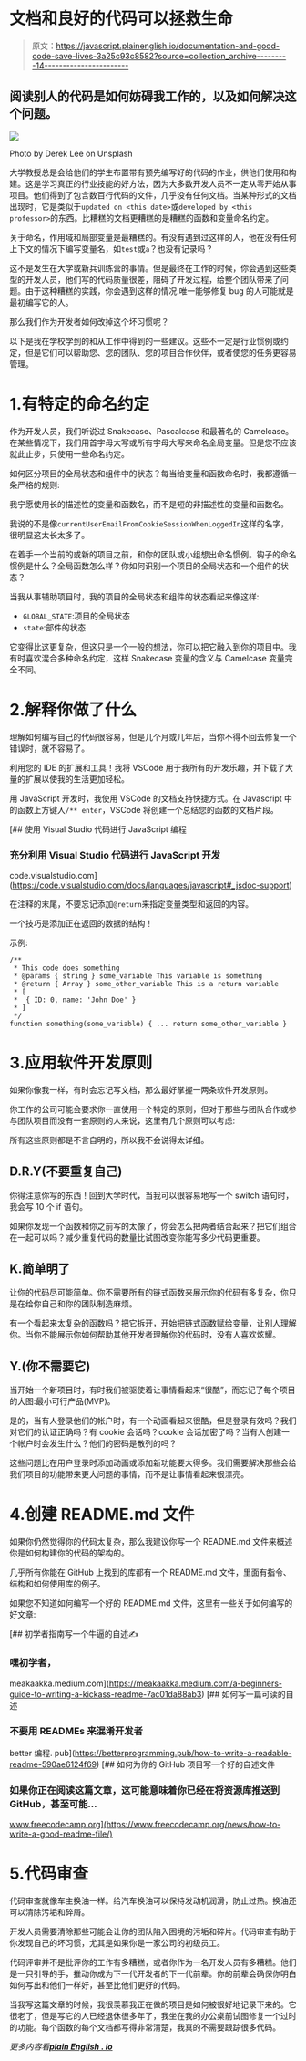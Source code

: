 # 文档和良好的代码可以拯救生命

> 原文：<https://javascript.plainenglish.io/documentation-and-good-code-save-lives-3a25c93c8582?source=collection_archive---------14----------------------->

## 阅读别人的代码是如何妨碍我工作的，以及如何解决这个问题。

![](img/de88a7f465b326a51676d43ce0ef40c5.png)

Photo by Derek Lee on Unsplash

大学教授总是会给他们的学生布置带有预先编写好的代码的作业，供他们使用和构建。这是学习真正的行业技能的好方法，因为大多数开发人员不一定从零开始从事项目。他们得到了包含数百行代码的文件，几乎没有任何文档。当某种形式的文档出现时，它是类似于`updated on <this date>`或`developed by <this professor>`的东西。比糟糕的文档更糟糕的是糟糕的函数和变量命名约定。

关于命名，作用域和局部变量是最糟糕的。有没有遇到过这样的人，他在没有任何上下文的情况下编写变量名，如`test`或`a`？也没有记录吗？

这不是发生在大学或新兵训练营的事情。但是最终在工作的时候，你会遇到这些类型的开发人员，他们写的代码质量很差，阻碍了开发过程，给整个团队带来了问题。由于这种糟糕的实践，你会遇到这样的情况:唯一能够修复 bug 的人可能就是最初编写它的人。

那么我们作为开发者如何改掉这个坏习惯呢？

以下是我在学校学到的和从工作中得到的一些建议。这些不一定是行业惯例或约定，但是它们可以帮助您、您的团队、您的项目合作伙伴，或者使您的任务更容易管理。

# 1.有特定的命名约定

作为开发人员，我们听说过 Snakecase、Pascalcase 和最著名的 Camelcase。在某些情况下，我们用首字母大写或所有字母大写来命名全局变量。但是您不应该就此止步，只使用一些命名约定。

如何区分项目的全局状态和组件中的状态？每当给变量和函数命名时，我都遵循一条严格的规则:

我宁愿使用长的描述性的变量和函数名，而不是短的非描述性的变量和函数名。

我说的不是像`currentUserEmailFromCookieSessionWhenLoggedIn`这样的名字，很明显这太长太多了。

在着手一个当前的或新的项目之前，和你的团队或小组想出命名惯例。钩子的命名惯例是什么？全局函数怎么样？你如何识别一个项目的全局状态和一个组件的状态？

当我从事辅助项目时，我的项目的全局状态和组件的状态看起来像这样:

*   `GLOBAL_STATE`:项目的全局状态
*   `state`:部件的状态

它变得比这更复杂，但这只是一个一般的想法，你可以把它融入到你的项目中。我有时喜欢混合多种命名约定，这样 Snakecase 变量的含义与 Camelcase 变量完全不同。

# 2.解释你做了什么

理解如何编写自己的代码很容易，但是几个月或几年后，当你不得不回去修复一个错误时，就不容易了。

利用您的 IDE 的扩展和工具！我将 VSCode 用于我所有的开发乐趣，并下载了大量的扩展以使我的生活更加轻松。

用 JavaScript 开发时，我使用 VSCode 的文档支持快捷方式。在 Javascript 中的函数上方键入`/** enter`，VSCode 将创建一个总结您的函数的文档片段。

[](https://code.visualstudio.com/docs/languages/javascript#_jsdoc-support) [## 使用 Visual Studio 代码进行 JavaScript 编程

### 充分利用 Visual Studio 代码进行 JavaScript 开发

code.visualstudio.com](https://code.visualstudio.com/docs/languages/javascript#_jsdoc-support) 

在注释的末尾，不要忘记添加`@return`来指定变量类型和返回的内容。

一个技巧是添加正在返回的数据的结构！

示例:

```
/**
 * This code does something
 * @params { string } some_variable This variable is something
 * @return { Array } some_other_variable This is a return variable
 * [
 *  { ID: 0, name: 'John Doe' }
 * ]
 */
function something(some_variable) { ... return some_other_variable }
```

# 3.应用软件开发原则

如果你像我一样，有时会忘记写文档，那么最好掌握一两条软件开发原则。

你工作的公司可能会要求你一直使用一个特定的原则，但对于那些与团队合作或参与团队项目而没有一套原则的人来说，这里有几个原则可以考虑:

所有这些原则都是不言自明的，所以我不会说得太详细。

## D.R.Y(不要重复自己)

你得注意你写的东西！回到大学时代，当我可以很容易地写一个 switch 语句时，我会写 10 个 if 语句。

如果你发现一个函数和你之前写的太像了，你会怎么把两者结合起来？把它们组合在一起可以吗？减少重复代码的数量比试图改变你能写多少代码更重要。

## K.简单明了

让你的代码尽可能简单。你不需要所有的链式函数来展示你的代码有多复杂，你只是在给你自己和你的团队制造麻烦。

有一个看起来太复杂的函数吗？把它拆开，开始把链式函数赋给变量，让别人理解你。当你不能展示你如何帮助其他开发者理解你的代码时，没有人喜欢炫耀。

## Y.(你不需要它)

当开始一个新项目时，有时我们被驱使着让事情看起来“很酷”，而忘记了每个项目的大图:最小可行产品(MVP)。

是的，当有人登录他们的帐户时，有一个动画看起来很酷，但是登录有效吗？我们对它们的认证正确吗？有 cookie 会话吗？cookie 会话加密了吗？当有人创建一个帐户时会发生什么？他们的密码是散列的吗？

这些问题比在用户登录时添加动画或添加新功能要大得多。我们需要解决那些会给我们项目的功能带来更大问题的事情，而不是让事情看起来很漂亮。

# 4.创建 README.md 文件

如果你仍然觉得你的代码太复杂，那么我建议你写一个 README.md 文件来概述你是如何构建你的代码的架构的。

几乎所有你能在 GitHub 上找到的库都有一个 README.md 文件，里面有指令、结构和如何使用库的例子。

如果您不知道如何编写一个好的 README.md 文件，这里有一些关于如何编写的好文章:

 [## 初学者指南写一个牛逼的自述✍

### 嘿初学者，

meakaakka.medium.com](https://meakaakka.medium.com/a-beginners-guide-to-writing-a-kickass-readme-7ac01da88ab3) [](https://betterprogramming.pub/how-to-write-a-readable-readme-590ae6124f69) [## 如何写一篇可读的自述

### 不要用 READMEs 来混淆开发者

better 编程. pub](https://betterprogramming.pub/how-to-write-a-readable-readme-590ae6124f69) [](https://www.freecodecamp.org/news/how-to-write-a-good-readme-file/) [## 如何为你的 GitHub 项目写一个好的自述文件

### 如果你正在阅读这篇文章，这可能意味着你已经在将资源库推送到 GitHub，甚至可能…

www.freecodecamp.org](https://www.freecodecamp.org/news/how-to-write-a-good-readme-file/) 

# 5.代码审查

代码审查就像车主换油一样。给汽车换油可以保持发动机润滑，防止过热。换油还可以清除污垢和碎屑。

开发人员需要清除那些可能会让你的团队陷入困境的污垢和碎片。代码审查有助于你发现自己的坏习惯，尤其是如果你是一家公司的初级员工。

代码评审并不是批评你的工作有多糟糕，或者你作为一名开发人员有多糟糕。他们是一只引导的手，推动你成为下一代开发者的下一代前辈。你的前辈会确保你明白如何写出和他们一样好，甚至比他们更好的代码。

当我写这篇文章的时候，我很羡慕我正在做的项目是如何被很好地记录下来的。它很老了，但是写它的人已经退休很多年了，我坐在我的办公桌前试图修复一个过时的功能。每个函数的每个文档都写得非常清楚，我真的不需要跟踪很多代码。

*更多内容看*[***plain English . io***](http://plainenglish.io/)